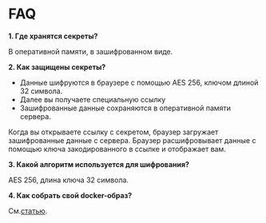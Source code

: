 # FAQ

**1. Где хранятся секреты?**

В оперативной памяти, в зашифрованном виде.

**2. Как защищены секреты?**

- Данные шифруются в браузере с помощью AES 256, ключом длиной 32 символа.
- Далее вы получаете специальную ссылку
- Зашифрованные данные сохраняются в оперативной памяти сервера.

Когда вы открываете ссылку с секретом, браузер загружает зашифрованные данные с сервера. 
Браузер расшифровывает данные с помощью ключа закодированного в ссылке и отображает вам.

**3. Какой алгоритм используется для шифрования?**

AES 256, длина ключа 32 символа.

**4. Как собрать свой docker-образ?**

См.[статью](BUILD.md).